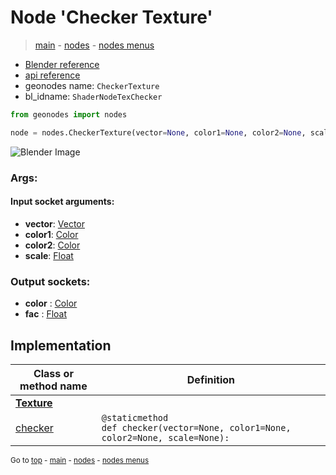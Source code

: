 # Node 'Checker Texture'

> [main](../structure.md) - [nodes](nodes.md) - [nodes menus](nodes_menus.md)

- [Blender reference](https://docs.blender.org/manual/en/latest/modeling/geometry_nodes/texture/checker.html)
- [api reference](https://docs.blender.org/api/current/bpy.types.ShaderNodeTexChecker.html)
- geonodes name: `CheckerTexture`
- bl_idname: `ShaderNodeTexChecker`

```python
from geonodes import nodes

node = nodes.CheckerTexture(vector=None, color1=None, color2=None, scale=None)
```

![Blender Image](https://docs.blender.org/manual/en/latest/_images/node-types_ShaderNodeTexChecker.webp)

### Args:

#### Input socket arguments:

- **vector**: [Vector](Vector.md)
- **color1**: [Color](Color.md)
- **color2**: [Color](Color.md)
- **scale**: [Float](Float.md)

### Output sockets:

- **color** : [Color](Color.md)
- **fac** : [Float](Float.md)

## Implementation

| Class or method name | Definition |
|----------------------|------------|
| **[Texture](Texture.md)** |
| [checker](Texture.md#checker-staticmethod) | `@staticmethod`<br> `def checker(vector=None, color1=None, color2=None, scale=None):` |

<sub>Go to [top](#node-Checker-Texture) - [main](../structure.md) - [nodes](nodes.md) - [nodes menus](nodes_menus.md)</sub>

